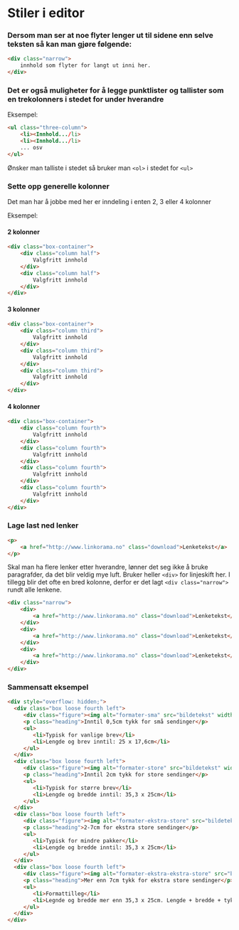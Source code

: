 # Stiler i editor


### Dersom man ser at noe flyter lenger ut til sidene enn selve teksten så kan man gjøre følgende:

```html
<div class="narrow">
	innhold som flyter for langt ut inni her.
</div>
```



### Det er også muligheter for å legge punktlister og tallister som en trekolonners i stedet for under hverandre

Eksempel:

```html
<ul class="three-column">
	<li><Innhold.../li>
	<li><Innhold.../li>
	... osv
</ul>
```

Ønsker man talliste i stedet så bruker man `<ol>` i stedet for `<ul>`


### Sette opp generelle kolonner

Det man har å jobbe med her er inndeling i enten 2, 3 eller 4 kolonner

Eksempel:

#### 2 kolonner

```html
<div class="box-container">
	<div class="column half">
		Valgfritt innhold
	</div>
	<div class="column half">
		Valgfritt innhold
	</div>
</div>
```

#### 3 kolonner

```html
<div class="box-container">
	<div class="column third">
		Valgfritt innhold
	</div>
	<div class="column third">
		Valgfritt innhold
	</div>
	<div class="column third">
		Valgfritt innhold
	</div>
</div>
```

#### 4 kolonner

```html
<div class="box-container">
	<div class="column fourth">
		Valgfritt innhold
	</div>
	<div class="column fourth">
		Valgfritt innhold
	</div>
	<div class="column fourth">
		Valgfritt innhold
	</div>
	<div class="column fourth">
		Valgfritt innhold
	</div>
</div>
```



### Lage last ned lenker

```html
<p>
	<a href="http://www.linkorama.no" class="download">Lenketekst</a>
</p>
```

Skal man ha flere lenker etter hverandre, lønner det seg ikke å bruke paragrafder, da det blir veldig mye luft. Bruker heller `<div>` for linjeskift her.
I tillegg blir det ofte en bred kolonne, derfor er det lagt `<div class="narrow">` rundt alle lenkene.

```html
<div class="narrow">
	<div>
		<a href="http://www.linkorama.no" class="download">Lenketekst</a>
	</div>
	<div>
		<a href="http://www.linkorama.no" class="download">Lenketekst</a>
	</div>
	<div>
		<a href="http://www.linkorama.no" class="download">Lenketekst</a>
	</div>
</div>
```


### Sammensatt eksempel

```html
<div style="overflow: hidden;">
  <div class="box loose fourth left">
     <div class="figure"><img alt="formater-sma" src="bildetekst" width="102" height="88" title="formater-sma"></div>
     <p class="heading">Inntil 0,5cm tykk for små sendinger</p>
     <ul>
        <li>Typisk for vanlige brev</li>
        <li>Lengde og brev inntil: 25 x 17,6cm</li>
     </ul>
  </div>
  <div class="box loose fourth left">
     <div class="figure"><img alt="formater-store" src="bildetekst" width="104" height="133" title="formater-store"></div>
     <p class="heading">Inntil 2cm tykk for store sendinger</p>
     <ul>
        <li>Typisk for større brev</li>
        <li>Lengde og bredde inntil: 35,3 x 25cm</li>
     </ul>
  </div>
  <div class="box loose fourth left">
     <div class="figure"><img alt="formater-ekstra-store" src="bildetekst" width="111" height="143" title="formater-ekstra-store"></div>
     <p class="heading">2-7cm for ekstra store sendinger</p>
     <ul>
        <li>Typisk for mindre pakker</li>
        <li>Lengde og bredde inntil: 35,3 x 25cm</li>
     </ul>
  </div>
  <div class="box loose fourth left">
     <div class="figure"><img alt="formater-ekstra-ekstra-store" src="bildesti" width="120" height="150" title="formater-ekstra-ekstra-store"></div>
     <p class="heading">Mer enn 7cm tykk for ekstra store sendinger</p>
     <ul>
        <li>Formattilleg</li>
        <li>Legnde og bredde mer enn 35,3 x 25cm. Lengde + bredde + tykkelse kan være inntil 90cm.</li>
     </ul>
  </div>
</div>
```

